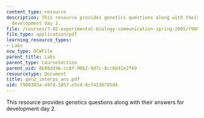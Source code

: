 ```yaml
---
content_type: resource
description: This resource provides genetics questions along with their answers for
  development day 2.
file: /courses/7-02-experimental-biology-communication-spring-2005/f908383aa9741857e5cd8cf453b78584_gen2_interps_ans.pdf
file_type: application/pdf
learning_resource_types:
- Labs
ocw_type: OCWFile
parent_title: Labs
parent_type: CourseSection
parent_uid: 8b88dd46-cc8f-9062-9d7c-8cc6b91e2f49
resourcetype: Document
title: gen2_interps_ans.pdf
uid: f908383a-a974-1857-e5cd-8cf453b78584
---
```

This resource provides genetics questions along with their answers for development day 2.


